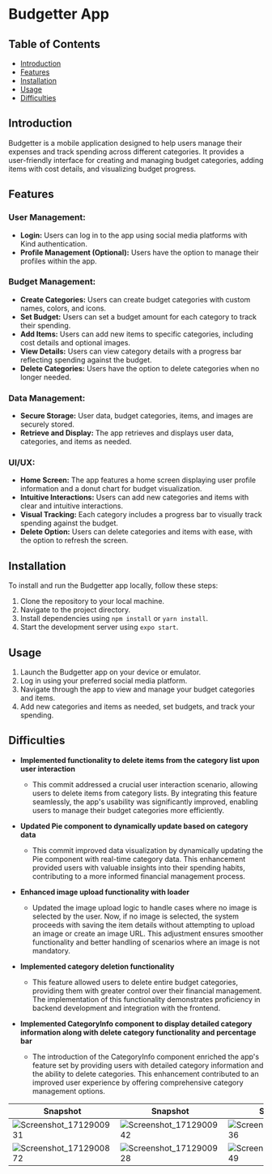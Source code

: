 # Budgetter App

## Table of Contents

- [Introduction](#introduction)
- [Features](#features)
- [Installation](#installation)
- [Usage](#usage)
- [Difficulties](#difficulties)

## Introduction

Budgetter is a mobile application designed to help users manage their expenses and track spending across different categories. It provides a user-friendly interface for creating and managing budget categories, adding items with cost details, and visualizing budget progress.

## Features

### User Management:
- **Login:** Users can log in to the app using social media platforms with Kind authentication.
- **Profile Management (Optional):** Users have the option to manage their profiles within the app.

### Budget Management:
- **Create Categories:** Users can create budget categories with custom names, colors, and icons.
- **Set Budget:** Users can set a budget amount for each category to track their spending.
- **Add Items:** Users can add new items to specific categories, including cost details and optional images.
- **View Details:** Users can view category details with a progress bar reflecting spending against the budget.
- **Delete Categories:** Users have the option to delete categories when no longer needed.

### Data Management:
- **Secure Storage:** User data, budget categories, items, and images are securely stored.
- **Retrieve and Display:** The app retrieves and displays user data, categories, and items as needed.

### UI/UX:
- **Home Screen:** The app features a home screen displaying user profile information and a donut chart for budget visualization.
- **Intuitive Interactions:** Users can add new categories and items with clear and intuitive interactions.
- **Visual Tracking:** Each category includes a progress bar to visually track spending against the budget.
- **Delete Option:** Users can delete categories and items with ease, with the option to refresh the screen.

## Installation

To install and run the Budgetter app locally, follow these steps:

1. Clone the repository to your local machine.
2. Navigate to the project directory.
3. Install dependencies using `npm install` or `yarn install`.
4. Start the development server using `expo start`.

## Usage

1. Launch the Budgetter app on your device or emulator.
2. Log in using your preferred social media platform.
3. Navigate through the app to view and manage your budget categories and items.
4. Add new categories and items as needed, set budgets, and track your spending.

## Difficulties 

- **Implemented functionality to delete items from the category list upon user interaction**
  - This commit addressed a crucial user interaction scenario, allowing users to delete items from category lists. By integrating this feature seamlessly, the app's usability was significantly improved, enabling users to manage their budget categories more efficiently.

- **Updated Pie component to dynamically update based on category data**
  - This commit improved data visualization by dynamically updating the Pie component with real-time category data. This enhancement provided users with valuable insights into their spending habits, contributing to a more informed financial management process.

- **Enhanced image upload functionality with loader**
  - Updated the image upload logic to handle cases where no image is selected by the user. Now, if no image is selected, the system proceeds with saving the item details without attempting to upload an image or create an image URL. This adjustment ensures smoother functionality and better handling of scenarios where an image is not mandatory.

- **Implemented category deletion functionality**
  - This feature allowed users to delete entire budget categories, providing them with greater control over their financial management. The implementation of this functionality demonstrates proficiency in backend development and integration with the frontend.

- **Implemented CategoryInfo component to display detailed category information along with delete category functionality and percentage bar**
  - The introduction of the CategoryInfo component enriched the app's feature set by providing users with detailed category information and the ability to delete categories. This enhancement contributed to an improved user experience by offering comprehensive category management options.
 

<div align="center">

| Snapshot | Snapshot | Snapshot | Snapshot |
| --- | --- | --- | --- |
| ![Screenshot_1712900931](https://github.com/utk145/RN-Budgetter/assets/122993091/503b14ee-bb1d-4ca1-a1ed-e8cffaf3d42f) | ![Screenshot_1712900942](https://github.com/utk145/RN-Budgetter/assets/122993091/94c4bf26-287b-4f65-a66f-cb81cb9ec852) | ![Screenshot_1712900936](https://github.com/utk145/RN-Budgetter/assets/122993091/734e8f82-a131-4db7-8642-7bbc1357f095) | ![Screenshot_1712900924](https://github.com/utk145/RN-Budgetter/assets/122993091/abd032eb-e84f-48dd-9e71-07b9421fa08d) |
| ![Screenshot_1712900872](https://github.com/utk145/RN-Budgetter/assets/122993091/73522276-3c61-4f65-aa1b-7c87716941bf) | ![Screenshot_1712900928](https://github.com/utk145/RN-Budgetter/assets/122993091/51ffce52-3fb6-49f8-843a-2e42337bc17c) | ![Screenshot_1712900949](https://github.com/utk145/RN-Budgetter/assets/122993091/764f0f85-99bd-47e2-80ec-c1569e3ce36e) | |

</div>



